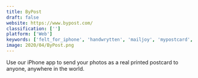 ```yaml
---
title: ByPost
draft: false 
website: https://www.bypost.com/
classification: ['']
platform: ['Web']
keywords: ['felt_for_iphone', 'handwrytten', 'mailjoy', 'mypostcard', 'penguin', 'popcarte', 'postacard', 'postcard', 'postsnap', 'realmailers', 'roadtrippers', 'touchnote', 'tripcase', 'tripify', 'wanderant', 'wikivoyage', 'mailgo', 'meeba', 'xpath.co']
image: 2020/04/ByPost.png
---
```

Use our iPhone app to send your photos as a real printed postcard to anyone, anywhere in the world.